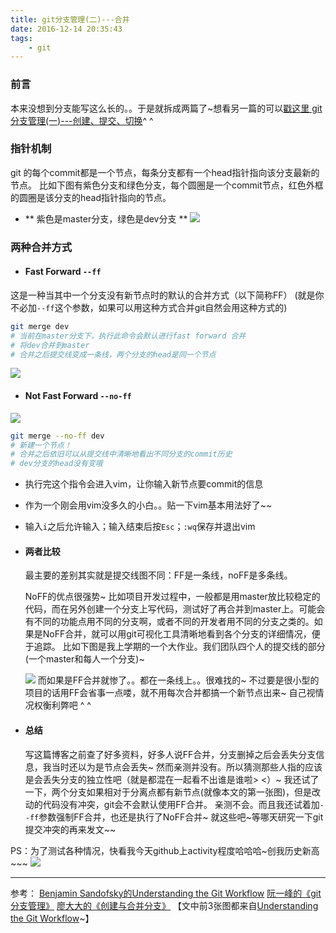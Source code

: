 ```yaml
---
title: git分支管理(二)---合并
date: 2016-12-14 20:35:43
tags:
    - git
---
```

### 前言
本来没想到分支能写这么长的。。于是就拆成两篇了~想看另一篇的可以[戳这里 git分支管理(一)---创建、提交、切换](http://disinuo.me/2016/12/14/2016-12-14-git_branch/)^ ^
<!--more-->
### 指针机制
git 的每个commit都是一个节点，每条分支都有一个head指针指向该分支最新的节点。
比如下图有紫色分支和绿色分支，每个圆圈是一个commit节点，红色外框的圆圈是该分支的head指针指向的节点。
- ** 紫色是master分支，绿色是dev分支 **
![](/image/2016-12-14-git_branch_merge/head.png)

### 两种合并方式
- #### Fast Forward `--ff`
这是一种当其中一个分支没有新节点时的默认的合并方式（以下简称FF）
(就是你不必加`--ff`这个参数，如果可以用这种方式合并git自然会用这种方式的)
```bash
git merge dev
# 当前在master分支下，执行此命令会默认进行fast forward 合并
# 将dev合并到master
# 合并之后提交线变成一条线，两个分支的head是同一个节点
```
![](/image/2016-12-14-git_branch_merge/fast.png)

- #### Not Fast Forward `--no-ff`
![](/image/2016-12-14-git_branch_merge/no-ff.png)
```bash
git merge --no-ff dev
# 新建一个节点！
# 合并之后依旧可以从提交线中清晰地看出不同分支的commit历史
# dev分支的head没有变哦
```
  - 执行完这个指令会进入vim，让你输入新节点要commit的信息
  - 作为一个刚会用vim没多久的小白。。贴一下vim基本用法好了~~
  - 输入`i`之后允许输入；输入结束后按`Esc`；`:wq`保存并退出vim

- #### 两者比较
    最主要的差别其实就是提交线图不同：FF是一条线，noFF是多条线。

    NoFF的优点很强势~
    比如项目开发过程中，一般都是用master放比较稳定的代码，而在另外创建一个分支上写代码，测试好了再合并到master上。可能会有不同的功能点用不同的分支啊，或者不同的开发者用不同的分支之类的。如果是NoFF合并，就可以用git可视化工具清晰地看到各个分支的详细情况，便于追踪。
    比如下图是我上学期的一个大作业。我们团队四个人的提交线的部分(一个master和每人一个分支)~

    ![](/image/2016-12-14-git_branch_merge/commit_graph.png)
    而如果是FF合并就惨了。。都在一条线上。。很难找的~
    不过要是很小型的项目的话用FF会省事一点喽，就不用每次合并都搞一个新节点出来~
    自己视情况权衡利弊吧 ^ ^
- #### 总结
  写这篇博客之前查了好多资料，好多人说FF合并，分支删掉之后会丢失分支信息，我当时还以为是节点会丢失~
  然而亲测并没有。所以猜测那些人指的应该是会丢失分支的独立性吧（就是都混在一起看不出谁是谁啦> <）~
  我还试了一下，两个分支如果相对于分离点都有新节点(就像本文的第一张图)，但是改动的代码没有冲突，git会不会默认使用FF合并。
  亲测不会。而且我还试着加`--ff`参数强制FF合并，也还是执行了NoFF合并~
  就这些吧~等哪天研究一下git提交冲突的再来发文~~

PS：为了测试各种情况，快看我今天github上activity程度哈哈哈~创我历史新高~~~
![](/image/2016-12-14-git_branch_merge/github_activity.png)
***********
参考：
[Benjamin Sandofsky的Understanding the Git Workflow](https://sandofsky.com/blog/git-workflow.html)
[阮一峰的《git分支管理》](http://www.ruanyifeng.com/blog/2012/07/git.html)
[廖大大的《创建与合并分支》](http://www.liaoxuefeng.com/wiki/0013739516305929606dd18361248578c67b8067c8c017b000/001375840038939c291467cc7c747b1810aab2fb8863508000#0)
【文中前3张图都来自[Understanding the Git Workflow](https://sandofsky.com/blog/git-workflow.html)~】
